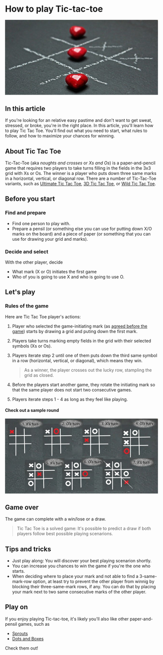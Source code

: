 # How to play Tic-tac-toe

![ttt](ttt.jpg)

## In this article

If you're looking for an relative easy pastime and don't want to get sweat, stressed, or broke, you're in the right place. In this article, you'll learn how to play Tic Tac Toe. You'll find out what you need to start, what rules to follow, and how to maximize your chances for winning.

## About Tic Tac Toe

Tic-Tac-Toe (aka *noughts and crosses* or *Xs and Os*) is a paper-and-pencil game that requires two players to take turns filling in the fields in the 3x3 grid with Xs or Os. The winner is a player who puts down three same marks in a horizontal, vertical, or diagonal row. There are a number of Tic-Tac-Toe variants, such as [Ultimate Tic Tac Toe](https://en.wikipedia.org/wiki/Ultimate_tic-tac-toe), [3D Tic Tac Toe](https://en.wikipedia.org/wiki/3D_tic-tac-toe), or [Wild Tic Tac Toe](https://en.wikipedia.org/wiki/Wild_tic-tac-toe).

## Before you start

### Find and prepare

* Find one person to play with.
* Prepare a pensil (or something else you can use for putting down X/O marks on the board) and a piece of paper (or something that you can use for drawing your grid and marks).

### Decide and select

With the other player, decide

* What mark (X or O) initiates the first game
* Who of you is going to use X and who is going to use O.

## Let's play

### Rules of the game

Here are Tic Tac Toe player's actions:

1. Player who selected the game-initiating mark (as [agreed before the game](#decide-and-select)) starts by drawing a grid and puting down the first mark.
2. Players take turns marking empty fields in the grid with their selected symbols (Xs or Os).
3. Players iterate step 2 until one of them puts down the third same symbol in a row (horizontal, vertical, or diagonal), which means they win.

   > As a winner, the player crosses out the lucky row, stampling the grid as closed.

4. Before the players start another game, they rotate the initiating mark so that the same player does not start two consecutive games.
5. Players iterate steps 1 - 4 as long as they feel like playing.

#### Check out a sample round

![example](example.jpg)

## Game over

The game can complete with a win/lose or a draw.

> Tic Tac Toe is a solved game: It's possible to predict a draw if both players follow best possible playing scenarions.

## Tips and tricks

* Just play along: You will discover your best playing scenarion shortly.
* You can increase you chances to win the game if you're the one who starts.
* When deciding where to place your mark and not able to find a 3-same-mark-row option, at least try to prevent the other player from winnig by blocking their three-same-mark rows, if any. You can do that by placing your mark next to two same consecutive marks of the other player.

## Play on

If you enjoy playing Tic-tac-toe, it's likely you'll also like other paper-and-pensil games, such as

* [Sprouts](https://en.wikipedia.org/wiki/Sprouts_(game))
* [Dots and Boxes](https://en.wikipedia.org/wiki/Dots_and_Boxes)

Check them out!
